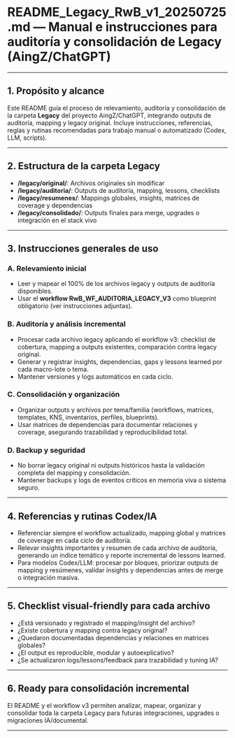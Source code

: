 # README_Legacy_RwB_v1_20250725.md — Manual e instrucciones para auditoría y consolidación de Legacy (AingZ/ChatGPT)

---

## 1. Propósito y alcance
Este README guía el proceso de relevamiento, auditoría y consolidación de la carpeta **Legacy** del proyecto AingZ/ChatGPT, integrando outputs de auditoría, mapping y legacy original.
Incluye instrucciones, referencias, reglas y rutinas recomendadas para trabajo manual o automatizado (Codex, LLM, scripts).

---

## 2. Estructura de la carpeta Legacy
- **/legacy/original/**: Archivos originales sin modificar
- **/legacy/auditoria/**: Outputs de auditoría, mapping, lessons, checklists
- **/legacy/resumenes/**: Mappings globales, insights, matrices de coverage y dependencias
- **/legacy/consolidado/**: Outputs finales para merge, upgrades o integración en el stack vivo

---

## 3. Instrucciones generales de uso

### A. Relevamiento inicial
- Leer y mapear el 100% de los archivos legacy y outputs de auditoría disponibles.
- Usar el **workflow RwB_WF_AUDITORIA_LEGACY_V3** como blueprint obligatorio (ver instrucciones adjuntas).

### B. Auditoría y análisis incremental
- Procesar cada archivo legacy aplicando el workflow v3: checklist de cobertura, mapping a outputs existentes, comparación contra legacy original.
- Generar y registrar insights, dependencias, gaps y lessons learned por cada macro-lote o tema.
- Mantener versiones y logs automáticos en cada ciclo.

### C. Consolidación y organización
- Organizar outputs y archivos por tema/familia (workflows, matrices, templates, KNS, inventarios, perfiles, blueprints).
- Usar matrices de dependencias para documentar relaciones y coverage, asegurando trazabilidad y reproducibilidad total.

### D. Backup y seguridad
- No borrar legacy original ni outputs históricos hasta la validación completa del mapping y consolidación.
- Mantener backups y logs de eventos críticos en memoria viva o sistema seguro.

---

## 4. Referencias y rutinas Codex/IA
- Referenciar siempre el workflow actualizado, mapping global y matrices de coverage en cada ciclo de auditoría.
- Relevar insights importantes y resumen de cada archivo de auditoría, generando un índice temático y reporte incremental de lessons learned.
- Para modelos Codex/LLM: procesar por bloques, priorizar outputs de mapping y resúmenes, validar insights y dependencias antes de merge o integración masiva.

---

## 5. Checklist visual-friendly para cada archivo
- ¿Está versionado y registrado el mapping/insight del archivo?
- ¿Existe cobertura y mapping contra legacy original?
- ¿Quedaron documentadas dependencias y relaciones en matrices globales?
- ¿El output es reproducible, modular y autoexplicativo?
- ¿Se actualizaron logs/lessons/feedback para trazabilidad y tuning IA?

---

## 6. Ready para consolidación incremental
El README y el workflow v3 permiten analizar, mapear, organizar y consolidar toda la carpeta Legacy para futuras integraciones, upgrades o migraciones IA/documental.

---

